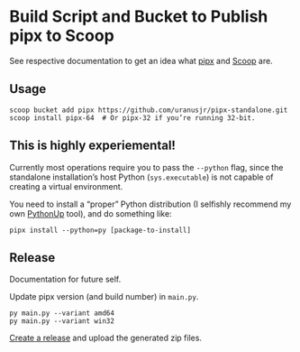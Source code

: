 # Build Script and Bucket to Publish pipx to Scoop

See respective documentation to get an idea what [pipx] and [Scoop] are.

[pipx]: https://pipxproject.github.io/pipx/
[Scoop]: https://scoop.sh/


## Usage

```
scoop bucket add pipx https://github.com/uranusjr/pipx-standalone.git
scoop install pipx-64  # Or pipx-32 if you’re running 32-bit.
```


## This is highly experiemental!

Currently most operations require you to pass the `--python` flag, since the
standalone installation’s host Python (`sys.executable`) is not capable of
creating a virtual environment.

You need to install a “proper” Python distribution (I selfishly recommend my
own [PythonUp] tool), and do something like:

```
pipx install --python=py [package-to-install]
```

[PythonUp]: https://github.com/uranusjr/pythonup-windows


## Release

Documentation for future self.

Update pipx version (and build number) in `main.py`.

```
py main.py --variant amd64
py main.py --variant win32
```

[Create a release](https://github.com/uranusjr/pipx-standalone/releases/new)
and upload the generated zip files.
